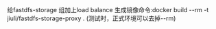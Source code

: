 给fastdfs-storage 组加上load balance
生成镜像命令:docker build --rm -t jiuli/fastdfs-storage-proxy . (测试时，正式环境可以去掉--rm)
